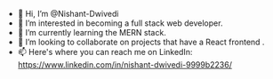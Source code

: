 - 👋 Hi, I’m @Nishant-Dwivedi
- 👀 I’m interested in becoming a full stack web developer.
- 🌱 I’m currently learning the MERN stack.
- 💞️ I’m looking to collaborate on projects that have a React frontend .
- 📫 Here's where you can reach me on LinkedIn: https://www.linkedin.com/in/nishant-dwivedi-9999b2236/

<!---
Nishant-Dwivedi/Nishant-Dwivedi is a ✨ special ✨ repository because its `README.md` (this file) appears on your GitHub profile.
You can click the Preview link to take a look at your changes.
--->
